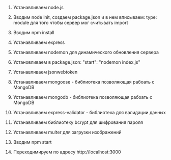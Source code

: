1. Устанавливаем node.js
2. Вводим node init, создаем package.json и в нем вписываем: type: module для того чтобы сервер мог считывать import
3. Вводим npm install
4. Устанавливаем express
5. Устанавливаем nodemon для динамического обновления сервера
6. Установливаем в package.json: "start": "nodemon index.js"
7. Устанавливаем jsonwebtoken
8. Устанавливаем mongoose - библиотека позволяющая рабоать с MongoDB
9. Устанавливаем mongodb - библиотека позволяющая рабоать с MongoDB
10. Устанавливаем express-validator - библиотека для валидации данных
11. Устанавливаем библиотеку bcrypt для шифрования пароля
12. Устанавливаем multer для загрузки изображений

5. Вводим npm start
6. Переходимируем по адресу http://localhost:3000